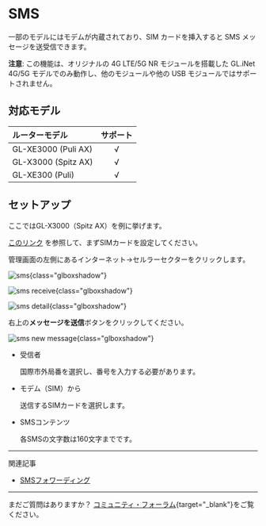 # SMS

一部のモデルにはモデムが内蔵されており、SIM カードを挿入すると SMS メッセージを送受信できます。

**注意**: この機能は、オリジナルの 4G LTE/5G NR モジュールを搭載した GL.iNet 4G/5G モデルでのみ動作し、他のモジュールや他の USB モジュールではサポートされません。

## 対応モデル

| ルーターモデル                  | サポート   |
| :----------------------------- | :-------: |
| GL-XE3000 (Puli AX)            | √         |
| GL-X3000 (Spitz AX)            | √         |
| GL-XE300 (Puli)                | √         |

## セットアップ

ここではGL-X3000（Spitz AX）を例に挙げます。

 [このリンク](internet_cellular.md) を参照して、まずSIMカードを設定してください。

管理画面の左側にあるインターネット→セルラーセクターをクリックします。

![sms](https://static.gl-inet.com/docs/router/en/4/tutorials/sms/sms.png){class="glboxshadow"}

![sms receive](https://static.gl-inet.com/docs/router/en/4/tutorials/sms/sms_receive.png){class="glboxshadow"}

![sms detail](https://static.gl-inet.com/docs/router/en/4/tutorials/sms/sms_detail.png){class="glboxshadow"}

右上の**メッセージを送信**ボタンをクリックしてください。

![sms new message](https://static.gl-inet.com/docs/router/en/4/tutorials/sms/sms_new_message.png){class="glboxshadow"}

* 受信者

    国際市外局番を選択し、番号を入力する必要があります。

* モデム（SIM）から

    送信するSIMカードを選択します。

* SMSコンテンツ

   各SMSの文字数は160文字までです。

---

関連記事

- [SMSフォワーディング](../tutorials/sms_forwarding.md)

---

まだご質問はありますか？ [コミュニティ・フォーラム](https://forum.gl-inet.com){target="_blank"}をご覧ください。